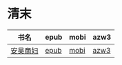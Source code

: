 # 清末

| 书名 | epub | mobi | azw3 |
| --- | --- | --- | --- |
| [安吴商妇](None) | [epub](None) | [mobi](None) | [azw3](None) |

